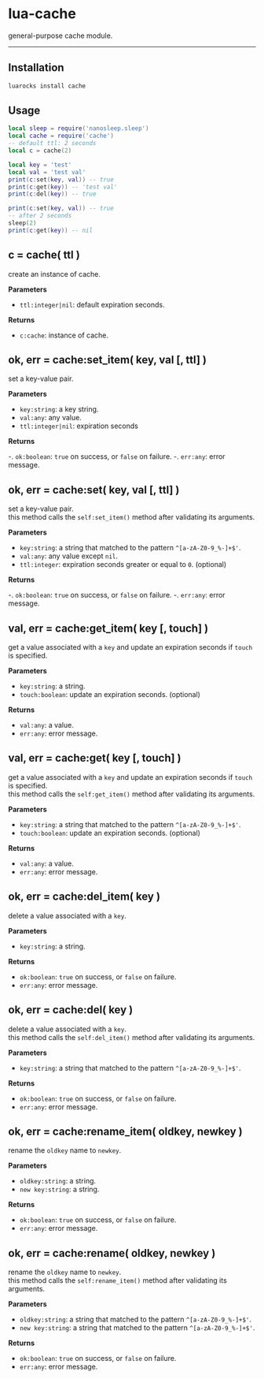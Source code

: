 # lua-cache

general-purpose cache module.

---

## Installation

```sh
luarocks install cache
```

## Usage

```lua
local sleep = require('nanosleep.sleep')
local cache = require('cache')
-- default ttl: 2 seconds
local c = cache(2)

local key = 'test'
local val = 'test val'
print(c:set(key, val)) -- true
print(c:get(key)) -- 'test val'
print(c:del(key)) -- true

print(c:set(key, val)) -- true
-- after 2 seconds
sleep(2)
print(c:get(key)) -- nil
```


## c = cache( ttl )

create an instance of cache.

**Parameters**

- `ttl:integer|nil`: default expiration seconds.

**Returns**

- `c:cache`: instance of cache.


## ok, err = cache:set_item( key, val [, ttl] )

set a key-value pair.

**Parameters**

- `key:string`: a key string.
- `val:any`: any value.
- `ttl:integer|nil`: expiration seconds

**Returns**

-. `ok:boolean`: `true` on success, or `false` on failure.
-. `err:any`: error message.


## ok, err = cache:set( key, val [, ttl] )

set a key-value pair.  
this method calls the `self:set_item()` method after validating its arguments.

**Parameters**

- `key:string`: a string that matched to the pattern `^[a-zA-Z0-9_%-]+$'`.
- `val:any`: any value except `nil`.
- `ttl:integer`: expiration seconds greater or equal to `0`. (optional)

**Returns**

-. `ok:boolean`: `true` on success, or `false` on failure.
-. `err:any`: error message.


## val, err = cache:get_item( key [, touch] )

get a value associated with a `key` and update an expiration seconds if `touch` is specified.

**Parameters**

- `key:string`: a string.
- `touch:boolean`: update an expiration seconds. (optional)

**Returns**

- `val:any`: a value.
- `err:any`: error message.


## val, err = cache:get( key [, touch] )

get a value associated with a `key` and update an expiration seconds if `touch` is specified.  
this method calls the `self:get_item()` method after validating its arguments.

**Parameters**

- `key:string`: a string that matched to the pattern `^[a-zA-Z0-9_%-]+$'`.
- `touch:boolean`: update an expiration seconds. (optional)

**Returns**

- `val:any`: a value.
- `err:any`: error message.


## ok, err = cache:del_item( key )

delete a value associated with a `key`.

**Parameters**

- `key:string`: a string.

**Returns**

- `ok:boolean`: `true` on success, or `false` on failure.
- `err:any`: error message.


## ok, err = cache:del( key )

delete a value associated with a `key`.  
this method calls the `self:del_item()` method after validating its arguments.

**Parameters**

- `key:string`: a string that matched to the pattern `^[a-zA-Z0-9_%-]+$'`.

**Returns**

- `ok:boolean`: `true` on success, or `false` on failure.
- `err:any`: error message.


## ok, err = cache:rename_item( oldkey, newkey )

rename the `oldkey` name to `newkey`.

**Parameters**

- `oldkey:string`: a string.
- `new key:string`: a string.

**Returns**

- `ok:boolean`: `true` on success, or `false` on failure.
- `err:any`: error message.


## ok, err = cache:rename( oldkey, newkey )

rename the `oldkey` name to `newkey`.  
this method calls the `self:rename_item()` method after validating its arguments.

**Parameters**

- `oldkey:string`: a string that matched to the pattern `^[a-zA-Z0-9_%-]+$'`.
- `new key:string`: a string that matched to the pattern `^[a-zA-Z0-9_%-]+$'`.

**Returns**

- `ok:boolean`: `true` on success, or `false` on failure.
- `err:any`: error message.


